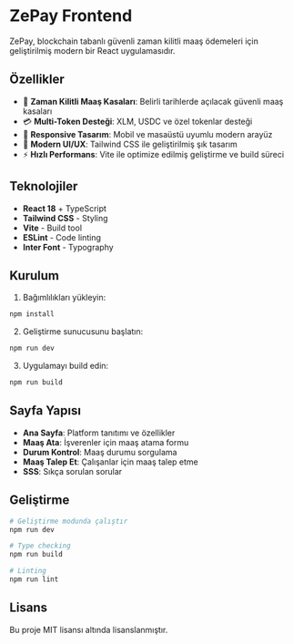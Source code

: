 # ZePay Frontend

ZePay, blockchain tabanlı güvenli zaman kilitli maaş ödemeleri için geliştirilmiş modern bir React uygulamasıdır.

## Özellikler

- 🏦 **Zaman Kilitli Maaş Kasaları**: Belirli tarihlerde açılacak güvenli maaş kasaları
- 💳 **Multi-Token Desteği**: XLM, USDC ve özel tokenlar desteği
- 📱 **Responsive Tasarım**: Mobil ve masaüstü uyumlu modern arayüz
- 🎨 **Modern UI/UX**: Tailwind CSS ile geliştirilmiş şık tasarım
- ⚡ **Hızlı Performans**: Vite ile optimize edilmiş geliştirme ve build süreci

## Teknolojiler

- **React 18** + TypeScript
- **Tailwind CSS** - Styling
- **Vite** - Build tool
- **ESLint** - Code linting
- **Inter Font** - Typography

## Kurulum

1. Bağımlılıkları yükleyin:
```bash
npm install
```

2. Geliştirme sunucusunu başlatın:
```bash
npm run dev
```

3. Uygulamayı build edin:
```bash
npm run build
```

## Sayfa Yapısı

- **Ana Sayfa**: Platform tanıtımı ve özellikler
- **Maaş Ata**: İşverenler için maaş atama formu
- **Durum Kontrol**: Maaş durumu sorgulama
- **Maaş Talep Et**: Çalışanlar için maaş talep etme
- **SSS**: Sıkça sorulan sorular

## Geliştirme

```bash
# Geliştirme modunda çalıştır
npm run dev

# Type checking
npm run build

# Linting
npm run lint
```

## Lisans

Bu proje MIT lisansı altında lisanslanmıştır. 